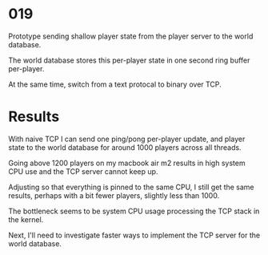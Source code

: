 # 019

Prototype sending shallow player state from the player server to the world database.

The world database stores this per-player state in one second ring buffer per-player.

At the same time, switch from a text protocal to binary over TCP.

# Results

With naive TCP I can send one ping/pong per-player update, and player state to the world database for around 1000 players across all threads.

Going above 1200 players on my macbook air m2 results in high system CPU use and the TCP server cannot keep up.

Adjusting so that everything is pinned to the same CPU, I still get the same results, perhaps with a bit fewer players, slightly less than 1000. 

The bottleneck seems to be system CPU usage processing the TCP stack in the kernel.

Next, I'll need to investigate faster ways to implement the TCP server for the world database.
